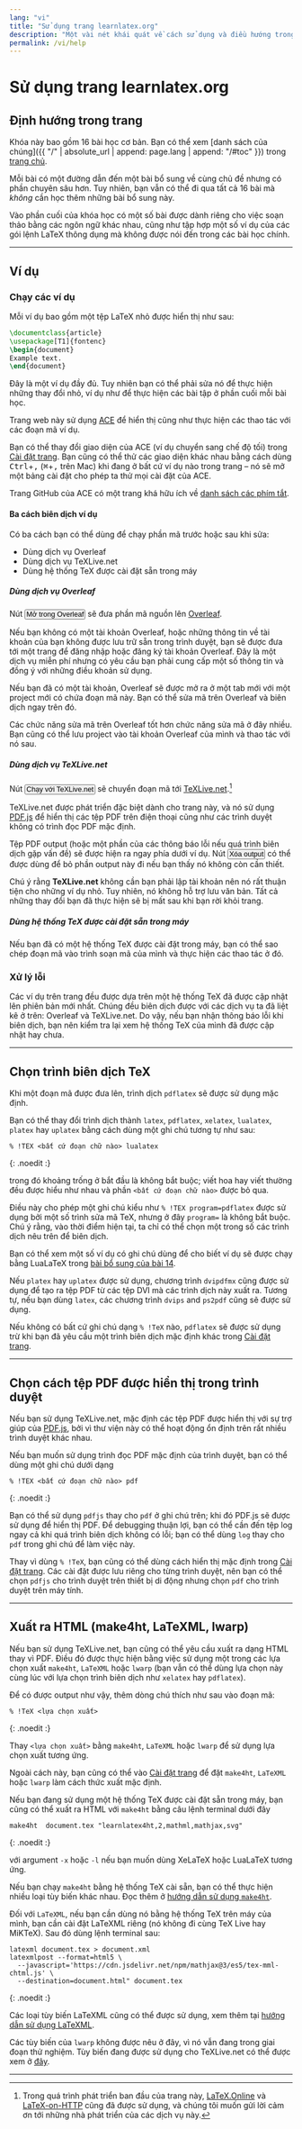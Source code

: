 ```yaml
---
lang: "vi"
title: "Sử dụng trang learnlatex.org"
description: "Một vài nét khái quát về cách sử dụng và điều hướng trong hệ thống các bài trong trang learnlatex.org."
permalink: /vi/help
---
```



# Sử dụng trang learnlatex.org

## Định hướng trong trang

Khóa này bao gồm 16 bài học cơ bản. Bạn có thể xem [danh sách của chúng]({{ "/" | absolute_url | append: page.lang | append: "/#toc" }})
trong [trang chủ](./).

Mỗi bài có một đường dẫn đến một bài bổ sung về cùng chủ đề nhưng có phần chuyên
sâu hơn. Tuy nhiên, bạn vẫn có thể đi qua tất cả 16 bài mà _không_ cần học thêm
những bài bổ sung này.

Vào phần cuối của khóa học có một số bài được dành riêng cho việc soạn thảo
bằng các ngôn ngữ khác nhau, cũng như tập hợp một số ví dụ của các gói lệnh
LaTeX thông dụng mà không được nói đến trong các bài học chính.

---

## Ví dụ

### Chạy các ví dụ

Mỗi ví dụ bao gồm một tệp LaTeX nhỏ được hiển thị như sau:

```latex
\documentclass{article}
\usepackage[T1]{fontenc}
\begin{document}
Example text.
\end{document}
```

Đây là một ví dụ đầy đủ. Tuy nhiên bạn có thể phải sửa nó để thực hiện những
thay đổi nhỏ, ví dụ như để thực hiện các bài tập ở phần cuối mỗi bài học.

Trang web này sử dụng [ACE](https://ace.c9.io) để hiển thị cũng như thực hiện
các thao tác với các đoạn mã ví dụ.

Bạn có thể thay đổi giao diện của ACE (ví dụ chuyển sang chế độ tối) trong
[Cài đặt trang](settings). Bạn cũng có thể thử các giao diện khác nhau bằng cách
dùng <kbd>Ctrl</kbd>+<kbd>,</kbd> (<kbd>⌘</kbd>+<kbd>,</kbd> trên Mac) khi đang
ở bất cứ ví dụ nào trong trang &ndash; nó sẽ mở một bảng cài đặt cho phép ta thử
mọi cài đặt của ACE.

Trang GitHub của ACE có một trang khá hữu ích về
[danh sách các phím tắt](https://github.com/ajaxorg/ace/wiki/Default-Keyboard-Shortcuts).

#### Ba cách biên dịch ví dụ

Có ba cách bạn có thể dùng để chạy phần mã trước hoặc sau khi sửa:

* Dùng dịch vụ Overleaf
* Dùng dịch vụ TeXLive.net
* Dùng hệ thống TeX được cài đặt sẵn trong máy

##### Dùng dịch vụ Overleaf

Nút <button style="padding:0 1px;font-size:90%">Mở trong Overleaf</button> sẽ
đưa phần mã nguồn lên [Overleaf](https://www.overleaf.com/about).

Nếu bạn không có một tài khoản Overleaf, hoặc những thông tin về tài khoản
của bạn không được lưu trữ sẵn trong trình duyệt, bạn sẽ được đưa tới một
trang để đăng nhập hoặc đăng ký tài khoản Overleaf. Đây là một dịch vụ miễn
phí nhưng có yêu cầu bạn phải cung cấp một số thông tin và đồng ý với những
điều khoản sử dụng.

Nếu bạn đã có một tài khoản, Overleaf sẽ được mở ra ở một tab mới với một
project mới có chứa đoạn mã này. Bạn có thể sửa mã trên Overleaf và biên dịch
ngay trên đó.

Các chức năng sửa mã trên Overleaf tốt hơn chức năng sửa mã ở đây nhiều. Bạn
cũng có thể lưu project vào tài khoản Overleaf của mình và thao tác với nó
sau.

##### Dùng dịch vụ TeXLive.net

Nút <button style="padding:0 1px;font-size:90%">Chạy với TeXLive.net</button>
sẽ chuyển đoạn mã tới [TeXLive.net](https://texlive.net).[^1]

TeXLive.net được phát triển đặc biệt dành cho trang này, và nó sử dụng
[PDF.js](https://mozilla.github.io/pdf.js) để hiển thị các tệp PDF trên
điện thoại cũng như các trình duyệt không có trình đọc PDF mặc định.

Tệp PDF output (hoặc một phần của các thông báo lỗi nếu quá trình biên dịch
gặp vấn đề) sẽ được hiện ra ngay phía dưới ví dụ. Nút
<button style="padding:0 1px;font-size:90%">Xóa output</button> có thể được
dùng để bỏ phần output này đi nếu bạn thấy nó không còn cần thiết.

Chú ý rằng **TeXLive.net** không cần bạn phải lập tài khoản nên nó rất thuận
tiện cho những ví dụ nhỏ. Tuy nhiên, nó không hỗ trợ lưu văn bản. Tất cả những
thay đổi bạn đã thực hiện sẽ bị mất sau khi bạn rời khỏi trang.

##### Dùng hệ thống TeX được cài đặt sẵn trong máy

Nếu bạn đã có một hệ thống TeX được cài đặt trong máy, bạn có thể sao chép
đoạn mã vào trình soạn mã của mình và thực hiện các thao tác ở đó.

### Xử lý lỗi

Các ví dụ trên trang đều được dựa trên một hệ thống TeX đã được cập nhật lên
phiên bản mới nhất. Chúng đều biên dịch được với các dịch vụ ta đã liệt kê ở
trên: Overleaf và TeXLive.net. Do vậy, nếu bạn nhận thông báo lỗi khi biên dịch,
bạn nên kiểm tra lại xem hệ thống TeX của mình đã được cập nhật hay chưa.

---

## Chọn trình biên dịch TeX

Khi một đoạn mã được đưa lên, trình dịch `pdflatex`
sẽ được sử dụng mặc định.

Bạn có thể thay đổi trình dịch thành `latex`, `pdflatex`, `xelatex`,
`lualatex`, `platex` hay `uplatex` bằng cách dùng một ghi chú tương tự như sau:

```
% !TEX <bất cứ đoạn chữ nào> lualatex
```
{: .noedit :}

trong đó khoảng trống ở bắt đầu là không bắt buộc; viết hoa hay viết thường đều
được hiểu như nhau và phần `<bất cứ đoạn chữ nào>` được bỏ qua.

Điều này cho phép một ghi chú kiểu như `% !TEX program=pdflatex` được sử dụng
bởi một số trình sửa mã TeX, nhưng ở đây `program=` là không bắt buộc. Chú ý rằng,
vào thời điểm hiện tại, ta chỉ có thể chọn một trong số các trình dịch nêu trên
để biên dịch.

Bạn có thể xem một số ví dụ có ghi chú dùng để cho biết ví dụ sẽ được chạy bằng 
LuaLaTeX trong [bài bổ sung của bài 14](more-14).

Nếu `platex` hay `uplatex` được sử dụng, chương trình `dvipdfmx` cũng được sử dụng
để tạo ra tệp PDF từ các tệp DVI mà các trình dịch này xuất ra. Tương tự, nếu
bạn dùng `latex`, các chương trình `dvips` and `ps2pdf` cũng sẽ được sử dụng.

Nếu không có bất cứ ghi chú dạng `% !TeX` nào, `pdflatex` sẽ được sử dụng trừ
khi bạn đã yêu cầu một trình biên dịch mặc định khác trong [Cài đặt trang](settings).

---

## Chọn cách tệp PDF được hiển thị trong trình duyệt

Nếu bạn sử dụng TeXLive.net, mặc định các tệp PDF được hiển thị với sự
trợ giúp của [PDF.js](https://mozilla.github.io/pdf.js), bởi vì thư viện này có
thể hoạt động ổn định trên rất nhiều trình duyệt khác nhau.

Nếu bạn muốn sử dụng trình đọc PDF mặc định của trình duyệt, bạn có thể dùng một
ghi chú dưới dạng

```
% !TEX <bất cứ đoạn chữ nào> pdf
```
{: .noedit :}

Bạn có thể sử dụng `pdfjs` thay cho `pdf` ở ghi chú trên; khi đó PDF.js sẽ được
sử dụng để hiển thị PDF. Để debugging thuận lợi, bạn có thể cần đến tệp log ngay
cả khi quá trình biên dịch không có lỗi; bạn có thể dùng `log` thay cho `pdf`
trong ghi chú để làm việc này.

Thay vì dùng `% !TeX`, bạn cũng có thể dùng cách hiển thị mặc định trong
[Cài đặt trang](settings). Các cài đặt được lưu riêng cho từng trình duyệt, nên
bạn có thể chọn `pdfjs` cho trình duyệt trên thiết bị di động nhưng chọn `pdf`
cho trình duyệt trên máy tính.

---

## Xuất ra HTML (make4ht, LaTeXML, lwarp)

Nếu bạn sử dụng TeXLive.net, bạn cũng có thể yêu cầu xuất ra dạng HTML thay vì
PDF. Điều đó được thực hiện bằng việc sử dụng một trong các lựa chọn xuất
`make4ht`, `LaTeXML` hoặc `lwarp` (bạn vẫn có thể dùng lựa chọn này cùng lúc với
lựa chọn trình biên dịch như `xelatex` hay `pdflatex`).

Để có được output như vậy, thêm dòng chú thích như sau vào đoạn mã:

```
% !TeX <lựa chọn xuất>
```
{: .noedit :}

Thay `<lựa chọn xuất>` bằng `make4ht`, `LaTeXML` hoặc `lwarp` để sử dụng lựa
chọn xuất tương ứng.

Ngoài cách này, bạn cũng có thể vào [Cài đặt trang](settings) để đặt `make4ht`,
`LaTeXML` hoặc `lwarp` làm cách thức xuất mặc định.

Nếu bạn đang sử dụng một hệ thống TeX được cài đặt sẵn trong máy, bạn cũng có
thể xuất ra HTML với `make4ht` bằng câu lệnh terminal dưới đây

```
make4ht  document.tex "learnlatex4ht,2,mathml,mathjax,svg"
```
{: .noedit :}

với argument `-x` hoặc `-l` nếu bạn muốn dùng XeLaTeX hoặc LuaLaTeX tương ứng.

Nếu bạn chạy `make4ht` bằng hệ thống TeX cài sẵn, bạn có thể thực hiện nhiều loại
tùy biến khác nhau. Đọc thêm ở
[hướng dẫn sử dụng `make4ht`](https://texdoc.org/pkg/make4ht).

Đối với `LaTeXML`, nếu bạn cần dùng nó bằng hệ thống TeX trên máy của mình, bạn
cần cài đặt LaTeXML riêng (nó không đi cùng TeX Live hay MiKTeX). Sau đó dùng
lệnh terminal sau:

```
latexml document.tex > document.xml
latexmlpost --format=html5 \
  --javascript='https://cdn.jsdelivr.net/npm/mathjax@3/es5/tex-mml-chtml.js' \
  --destination=document.html" document.tex
```
{: .noedit :}

Các loại tùy biến LaTeXML cũng có thể được sử dụng, xem thêm tại
[hướng dẫn sử dụng LaTeXML](https://dlmf.nist.gov/LaTeXML/manual/).

Các tùy biến của `lwarp` không được nêu ở đây, vì nó vẫn đang trong giai đoạn
thử nghiệm. Tùy biến đang được sử dụng cho TeXLive.net có thể được xem ở
[đây](https://github.com/davidcarlisle/latexcgi/blob/main/lwarp/latexcgilwarp).

---

[^1]: Trong quá trình phát triển ban đầu của trang này,
      [LaTeX.Online](https://latexonline.cc/) và
      [LaTeX-on-HTTP](https://github.com/YtoTech/latex-on-http) cũng đã được sử
      dụng, và chúng tôi muốn gửi lời cảm ơn tới những nhà phát triển của các dịch
      vụ này.
